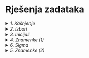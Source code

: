 # Rješenja zadataka



<!--                    KAŠNJENJE -->

<details>
  <summary><em>1. Kašnjenje</em></summary>
  <hr />
  
Krenimo od onoga što nam je poznato i onog što još ne znamo.

**Poznat** nam je podatak da školski sat traje 45 minuta, pa će rješenje nedvojbeno biti `45 - n`, a kako nam program to mora ispisati, koristit ćemo funkciju `print()`.

```python
print(45 - n)
```

**Nepoznat** nam je podatak koliko uopće iznosi `n`, tj. koliko je Ana zakasnila na sat. Da bi to saznali, naprosto ćemo pitati Anu da nam ga upiše koristeći se funkcijom `input()`.

Ne smijemo zaboraviti da se unos mora pretvoriti u broj pomoću funkcije `int()` (najbolje istovremeno), kako bi mogli s njim nešto i izračunati.

Unos, naravno moramo dodati u kod **prije** ispisa.
```python
n = int(input())
print(45 - n)
```

Kako znamo što se od nas traži, program u ovom obliku nam je jasan. No, kod mora biti čitljiv i nekome tko ne zna što se od nas traži. Usporedi kod iznad s kodom u datoteci [kasnjenje.py](https://github.com/oskozala/python-zadaci/blob/main/rjesenja/kasnjenje.py).

Ova dva programa rade na potpuno isti način, jedina razlika je čitljivost koda. ***Čitljivije*** je uvijek ***bolje***, inače bismo mogli napisati program i ovako:

```python
print(45 - int(input()))
```

  <hr />
</details>



<!--                    IZBORI -->

<details>
  <summary><em>2. Izbori</em></summary>

Pitajmo za početak korisnika da nam upiše koliko ima godina:

```python
dob = int(input())
```

Znamo da je u Hrvatskoj punoljetna osoba svatko tko je napunio 18. godinu, pa možemo to postaviti kao *granicu* između glasača i neglasača.

| *Ne glasuju*             | *Glasuju*           |
|--------------------------|---------------------|
| 1, 2, 3, ..., 15, 16, 17 | **18**, 19, 20, ... |

Matematički se možemo izraziti tako da prvi stupac odgovara broju godina `dob < 18`, a drugi `dob >= 18` (veće ili jednako, pošto ne smijemo zaboraviti uključiti i broj 18).

U prvom stupcu su osobe kojima moramo ispisati samo koliko godina još neće moći glasati te, kao u prvom zadatku, ispisat ćemo jednostavnu računicu:

```python
print(18 - dob)
```

Svima ostalima ćemo naprosto reći:

```python
print('GLASUJ')
```

A kako će program odlučiti spada li netko u prvi ili u drugi stupac gornje tablice? Koristeći se, naravno naredbom `if` i uvjetima koje smo već postavili iznad:

```python
dob = int(input())

if dob < 18:
    print(18 - dob)
else:
    print(`GLASUJ`)
```

U ovom smo primjeru krenuli od prvog stupca. Kako bi postavili uvjet ako smo prvo htjeli "riješiti" ove iz drugog stupca?

Usporedi kod iznad s kodom u datoteci [izbori.py](https://github.com/oskozala/python-zadaci/blob/main/rjesenja/izbori.py).

*Jesmo li mogli umjesto `dob >= 18` koristiti `dob > 17`? Nije li to isto, ako govorimo o prirodnim brojevima?*

Je, isto je i program bi se isto i izvodio. Pitanje je jedino što je jasnije nekome tko pročita kod prvi put? Brojka `18` će nam već na prvi pogled jasnije odrediti da je netko punoljetan, nitko ni u svakodnevnom govoru ne kaže da je punoljetna osoba ona koja ima više od 17 godina. 🙂
  
  <hr />
</details>



<!--                    INICIJALI -->

<details>
  <summary><em>3. Inicijali</em></summary>
  <hr />

Kao što vidimo iz primjera, program nas mora pitati da unesemo tri podatka, jedan po jedan.

Kako bi pojednostavili ovaj zadatak, godina rođenja unijet ćemo bez točke.

```python
ime = input()
prezime = input()
godina_rodjenja = int(input())
```

Svaki veći problem se može podijeliti na više manjih pa ćemo i mi to ovdje napraviti, primjerice ovako:
1. naći ćemo inicijale (s točkama),
2. izračunat ćemo godine starosti,
3. spojit ćemo te podatke s potrebnim znakovima (zagrade) i na kraju ispisati.


***1. Inicijali***

Kako bismo dobili inicijale (s točkama) moramo napraviti nekoliko stvari:
- "izvući" ćemo samo prva slova iz varijabli `ime` i `prezime` (koristeći se uglatim zagradama kao prethodnom zadatku) i
- umetnuti točke nakon oba slova.

```python
inicijali = ime[0] + "." + prezime[0] + "."
```

*Prisjetimo se da operator `+` spaja sve podatke tipa `str`, tj. one koje sadrže tekst.*


***2. Dob***

Godine starosti ćemo jednostavno izračunati.

```python
dob = 2024 - godina_rodjenja
```

**3. Spajanje i formatiranje teksta**

Zasad imamo varijablu `inicijali` u kojoj je primjerice `L.M.` i imamo varijablu `dob` gdje je pohranjen broj `39`.

Spajajući to s ostalim znakovima, niz može izgledati ovako:

`L.M.` ` (` `39` `)` 👈 *Zagrade su spojene s brojem, a prije prve zagrade je razmak*

Već znamo kako se spajaju *stringovi* u Pythonu:

```python
  zasticeni_podaci = inicijali + " (" + dob + ")"
```

Izvrsno smo to zamislili, zar ne? Problem je jedino što Python neće biti zadovoljan, a reći će nam i zašto:

```pycon
TypeError: can only concatenate str (not "int") to str
```

*U prijevodu to znači da se u niz mogu spajati `str` i `str`, ali ne i `str` i `int`.*

Srećom, kao što možemo pretvoriti tekst u broj, možemo učiniti i obrnuto:

```pycon
>>> int('5')
5
>>> str(5)
'5'
```

Stoga ćemo varijablu `dob` pretvoriti u tekstni zapis pomoću funkcije `str()` te nas Python više neće opominjati. 😌

```diff
-  zasticeni_podaci = inicijali + " (" + dob + ")"
+  zasticeni_podaci = inicijali + " (" + str(dob) + ")"
```

  <hr />
</details>



<!--                    ZNAMENKE 1 -->

<details>
  <summary><em>4. Znamenke (1)</em></summary>
  <hr />

Program nas pita da unesemo neki troznamenkasti broj, a naučili smo da se u Pythonu to radi ovako, zar ne?

```python
broj = int(input())
```

Istina, ali zadatak nas ne pita da računamo nešto s tim brojem, nego da obavimo nekakvo računanje *unutar* samog broja.

Moguće je riješiti program i na taj način, nizom matematičkih operacija, ali moguće je doći i do jednostavnijeg rješenja. 😉

Kad bi rješavali problem olovkom na papiru, vrijednost samog broja ne bi nam puno značila. Naprotiv bilo kakvoj matematičkoj logici, rastavili bi broj na tri zasebne brojke i sveli problem na algebarsku operaciju iz 1. razreda osnovne škole. 🙂

Stoga ćemo upravo tako napraviti i naš program: nećemo broj unositi kao broj, nego ćemo ga pustiti za početak u izvornom obliku kakvog nam funkcija `input()` vraća, a to je `str` *(string)*.

```python
broj = input()
```

Dakle, primjer unesenog broja neće biti `123`, već `'123'`.

*(Razlika je u navodnicima, nismo koristili funkciju `int()`).*

Sada možemo varijablu `broj` smatrati običnim nizom znakova, i kao takvog je i "zloupotrijebiti". 🙈

Pretpostavljamo da je varijabla niz od tri znaka, a znamo da se pojedini znakovi mogu "izvući" iz niza ako znamo njihovu poziciju (broj mjesta, prva pozicija je `0` 👈), primjerice:

```python
ime = 'Marko'
prezime = 'Wilsdorf'

inicijali = ime[0] + prezime[0]  # u ovom slučaju 'MW'
```

Da bi program bio čitljiviji, stvorit ćemo tri nove varijable (besplatne su!) i u njih pohraniti svaki od znakova:

```python
znamenka_1 = broj[0]
znamenka_2 = broj[1]
znamenka_3 = broj[2]

zbroj = znamenka_1 + znamenka_2 + znamenka_3
```

No, ako ih zbrojimo u ovom obliku, Python će nam opet vratiti troznamenkasti broj. Zašto? 🤔

*Odgovor slijedi, ali se krije i u prethodnom zadatku.* 😉

Razlog je što Python operator `+` koristi na nekoliko načina. Ukucajmo nekoliko operacija u Pythonovu konzolu pa će nam biti jasnije:

```pycon
>>> 7 + 8
15
>>> '7' + '8'
'78'
>>> 'O' + 'Š'
'OŠ'
```

Kao u primjeru s inicijalima Marka Wilsdorfa, ako između dva komada teksta stavimo znak `+`, Python (i mnogi drugi) će ih jednostavno zalijepiti skupa.

Zato je za naš zadatak najbolje da naše znamenke pretvorimo u cijele brojeve na istom mjestu gdje smo ih izvukli iz originalnog (troznamenkastog) broja.

```python
znamenka_1 = int(broj[0])
znamenka_2 = int(broj[1])
znamenka_3 = int(broj[2])

zbroj = znamenka_1 + znamenka_2 + znamenka_3
```

Cijeli kod pogledaj [ovdje](https://github.com/oskozala/python-zadaci/blob/main/rjesenja/znamenke-1.py).

  <hr />
</details>



<!--                    SIGMA -->

<details>
  <summary><em>6. Sigma</em></summary>
  <hr />

Kako bismo riješili ovaj zadatak napamet ili na papiru?

Krenuli bi od početka, zbrajali broj po broj i pamtili (ili zapisivali) svaki rezultat, a zadnji rezultat je ujedno i konačno rješenje.

Ako, primjerice, moramo zbrojiti prvih pet prirodnih brojeva (1 + 2 + 3 + 4 + 5), postupak bi bio sličan ovome:

1 + 2 = 3, 3 + 3 = 6, 6 + 4 = 10, 10 + 5 = 15.

Rasporedimo ove brojeve u tablicu da postupak bude pregledniji:

| | | | |
|----|-----:|----:|-----:|
| 1. |  ***`1`*** | `2` |        `3` |
| 2. |        `3` | `3` |        `6` |
| 3. |        `6` | `4` |       `10` |
| 4. |       `10` | `5` | ***`15`*** |

Ako postavimo rješenje na ovaj način, krećemo od broja `1` te nam ostaje još **četiri** broja za zbrajanje.

Započnimo program unosom nekog prirodnog broja:

```python
n = int(input())
```

Nadalje, kao što vidimo iz tablice, zbroj jednog reda (3. stupac) početna je vrijednost sljedećeg (1. stupac).

Dakle, potrebna nam je varijabla koja će prenositi vrijednosti iz kruga u krug. Nazovimo je `zbroj`, a početna vrijednost je `1`.

```python
zbroj = 1
```

Iz tablice također vidimo da će nam biti potrebna četiri kruga, a vrijednosti s kojima zbrajamo idu redom (2. stupac).

Petlju s tim vrijednostima je lako složiti: početna vrijednost je `2`, a krajnja za jedan više od broja koji smo unijeli na početku, u ovom slučaju `6`.

```python
for i in range(2, n + 1):
```

No što će se događati u svakom krugu?

Vidimo da se 3. stupac prenosi u 1., dakle potrebno je varijablu `zbroj` zbrojiti sa sljedećim brojem u nizu (u ovom slučaju naći ćemo ga u brojaču `i`) i to spremiti nazad u istu varijablu:

```python
  zbroj = zbroj + i
```

Iako ovo nikako nije netočno, Python (kao i mnogi drugi programski jezici) nudi nam kraći način pisanja iste ove operacije.

Na hrvatskom možemo, umjesto "zbroji s" `i` i spremi rezultat u istu varijablu, reći naprosto ***uvećaj za*** `i`:

```python
  zbroj += i
```

Kad petlja završi, kao i na papiru, rezultat zadnjeg zbrajanja je ujedno i rješenje:

```python
print(zbroj)
```

*Jedno od mogućih rješenja je i krenuti od nule. Ne mijenja nam rezultat, ali nam mijenja broj krugova. Usporedi objašnjenje ovog zadatka s kodom u datoteci [sigma.py](https://github.com/oskozala/python-zadaci/blob/main/rjesenja/sigma.py).*

  <hr />
</details>



<!--                    ZNAMENKE 2 -->

<details>
  <summary><em>5. Znamenke (2)</em></summary>
  <hr />

U prethodnom zadatku imali smo zgodno ograničenje da uneseni broj mora imati točno tri znamenke.

Što se događa kad se to ograničenje ukloni? Kad uneseni broj može imati jednu ili šest ili pak tisuću znamenki?

Moramo se, naravno, poslužiti petljom.

Koliko će krugova imati ta petlja? Onoliko koliko uneseni broj ima znamenaka, očito. 😏

Tu nam može pomoći funkcija `len()` (skraćeno od *length* - duljina).

```pycon
>>> len("12345")
5
>>> skola = 'O.Š. Kozala'
>>> len(skola)
11
```

Rješenje slijedi naknadno... 😉

  <hr />
</details>




